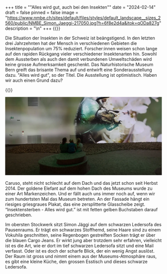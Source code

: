 +++
title = "\"Alles wird gut, auch bei den Insekten\""
date = "2024-02-14"
draft = false
pinned = false
image = "https://www.nmbe.ch/sites/default/files/styles/default_landscape__sizes_2560/public/NMBE_Simon_Jaeggi-217050.jpg?h=6f8e2d4a&itok=qODa827g"
description = "\n"
+++
{{<lead>}}

Die Situation der Insekten in der Schweiz ist beängstigend. In den letzten drei Jahrzehnten hat der Mensch in verschiedenen Gebieten die Insektenpopulation um 75% reduziert.  Forscher:innen weisen schon lange auf den rapiden Rückgang vieler verschiedener Insektenarten hin. Sowohl dem Aussterben als auch den damit verbundenen Umweltschäden wird keine grosse Aufmerksamkeit geschenkt. Das Naturhistorische Museum Bern greift das brisante Thema auf und entwirft eine Sonderausstellung dazu. "Alles wird gut", so der Titel. Die Ausstellung ist optimistisch. Haben wir auch einen Grund dazu?

{{<lead>}}

![Mitten in der Sonderausstellung der kleinen Tierchen in gross. (Quelle: Der Bund-Ausstellung über Insektensterben)](dwfo5a72adfbppj8vicdtq.jpg.webp "Mitten in der Sonderausstellung der kleinen Tierchen in gross. (Quelle: Der Bund-Ausstellung über Insektensterben)")



Caruso, steht nicht schlecht auf dem Dach und das jetzt schon seit Herbst 2014. Der goldene Elefant auf dem hohen Dach des Museums wurde zu einer Art Markenzeichen. Und er fällt auch uns immer noch auf, wenn wir zum hundertsten Mal das Museum betreten. An der Fassade hängt ein riesiges griesgraues Plakat, das eine zersplitterte Glasscheibe zeigt. “Insektensterben - Alles wird gut.” ist mit fetten gelben Buchstaben darauf geschrieben. 

Im obersten Stockwerk sitzt Simon Jäggi auf dem schwarzen Ledersofa des Pausenraums. Er trägt ein schwarzes Stoffhemd, seine Haare sind zu einem Vokuhila geschnitten, seine Regenbogen gestreiften Socken trägt er über die blauen Cargo Jeans. Er wirkt jung aber trotzdem sehr erfahren, vielleicht ist es die Art, wie er dort im tief schwarzen Ledersofa sitzt und eine Mail verfasst. Oder ist es doch der scharfe Blick, der ein wenig Angst auslöst. Der Raum ist gross und nimmt einem aus der Museums-Atmosphäre raus, es gibt eine kleine Küche, den grossen Esstisch und dieses schwarze Ledersofa.